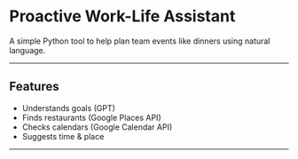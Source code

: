 
#  Proactive Work-Life Assistant

A simple Python tool to help plan team events like dinners using natural language.

---

## Features

- Understands goals (GPT)
- Finds restaurants (Google Places API)
- Checks calendars (Google Calendar API)
- Suggests time & place

---


